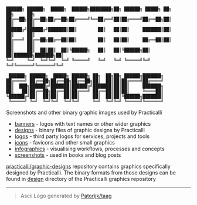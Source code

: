 ```
██████╗ ██████╗  █████╗  ██████╗████████╗██╗ ██████╗ █████╗ ██╗     ██╗     ██╗
██╔══██╗██╔══██╗██╔══██╗██╔════╝╚══██╔══╝██║██╔════╝██╔══██╗██║     ██║     ██║
██████╔╝██████╔╝███████║██║        ██║   ██║██║     ███████║██║     ██║     ██║
██╔═══╝ ██╔══██╗██╔══██║██║        ██║   ██║██║     ██╔══██║██║     ██║     ██║
██║     ██║  ██║██║  ██║╚██████╗   ██║   ██║╚██████╗██║  ██║███████╗███████╗██║
╚═╝     ╚═╝  ╚═╝╚═╝  ╚═╝ ╚═════╝   ╚═╝   ╚═╝ ╚═════╝╚═╝  ╚═╝╚══════╝╚══════╝╚═╝

 ██████╗ ██████╗  █████╗ ██████╗ ██╗  ██╗██╗ ██████╗███████╗
██╔════╝ ██╔══██╗██╔══██╗██╔══██╗██║  ██║██║██╔════╝██╔════╝
██║  ███╗██████╔╝███████║██████╔╝███████║██║██║     ███████╗
██║   ██║██╔══██╗██╔══██║██╔═══╝ ██╔══██║██║██║     ╚════██║
╚██████╔╝██║  ██║██║  ██║██║     ██║  ██║██║╚██████╗███████║
 ╚═════╝ ╚═╝  ╚═╝╚═╝  ╚═╝╚═╝     ╚═╝  ╚═╝╚═╝ ╚═════╝╚══════╝
```


Screenshots and other binary graphic images used by Practicalli

* [banners](banners/) - logos with text names or other wider graphics
* [designs](designs/) - binary files of graphic designs by Practicalli
* [logos](logos/) - third party logos for services, projects and tools
* [icons](icons/) - favicons and other small graphics
* [infographics](infographics/) - visualising workflows, processes and concepts
* [screenshots](screenshots/) - used in books and blog posts

[practicalli/graphic-designs](https://github.com/practicalli/graphic-design) repository contains graphics specifically designed by Practicalli.  The binary formats from those designs can be found in [design](design/) directory of the Practicalli graphics repository


---

> Ascii Logo generated by [Patorijk/taag](https://patorjk.com/software/taag/#p=display&f=ANSI%20Shadow&t=Practicalli%0AGraphics)
